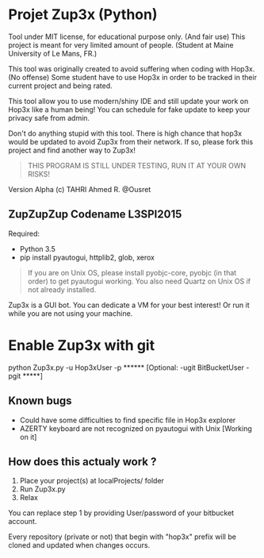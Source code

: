 Projet Zup3x (Python)
==

Tool under MIT license, for educational purpose only. (And fair use)
This project is meant for very limited amount of people. (Student at Maine University of Le Mans, FR.)

This tool was originally created to avoid suffering when coding with Hop3x. (No offense)
Some student have to use Hop3x in order to be tracked in their current project and being rated.

This tool allow you to use modern/shiny IDE and still update your work on Hop3x like a human being!
You can schedule for fake update to keep your privacy safe from admin.

Don't do anything stupid with this tool. There is high chance that hop3x would be updated to avoid Zup3x from their network.
If so, please fork this project and find another way to Zup3x!

> THIS PROGRAM IS STILL UNDER TESTING, RUN IT AT YOUR OWN RISKS!

Version Alpha
(c) TAHRI Ahmed R. @Ousret

ZupZupZup Codename L3SPI2015
-
Required:
- Python 3.5
- pip install pyautogui, httplib2, glob, xerox

> If you are on Unix OS, please install pyobjc-core, pyobjc (in that order) to get pyautogui working.
> You also need Quartz on Unix OS if not already installed.

Zup3x is a GUI bot. You can dedicate a VM for your best interest!
Or run it while you are not using your machine.

# Enable Zup3x with git
python Zup3x.py -u Hop3xUser -p ****** [Optional: -ugit BitBucketUser -pgit *****]

Known bugs
-
* Could have some difficulties to find specific file in Hop3x explorer
* AZERTY keyboard are not recognized on pyautogui with Unix [Working on it]

How does this actualy work ?
-

1. Place your project(s) at localProjects/ folder
2. Run Zup3x.py
3. Relax

You can replace step 1 by providing User/password of your bitbucket account.

Every repository (private or not) that begin with "hop3x" prefix will be cloned and updated when changes occurs.

